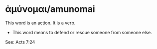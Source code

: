 # ἀμύνομαι/amunomai

This word is an action. It is a verb. 

* This word means to defend or rescue someone from someone else.

See: Acts 7:24
